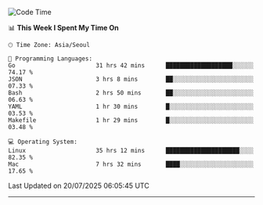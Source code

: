 <!---
[![JS's LinkedIn](https://img.shields.io/badge/LinkedIn-blue?style=for-the-badge&logo=linkedin)](https://www.linkedin.com/in/jaeseung-lee-5a2a32139/) 
[![JS's Notion](https://img.shields.io/badge/Notion-black?style=for-the-badge&logo=notion)](https://bit.ly/ljswiki1) <br><br>
-->
<!-- ![JS's GitHub stats](https://github-readme-stats-lemon-five.vercel.app/api?username=tkxkd0159&hide=contribs,prs,stars,issues&show_icons=true&theme=react&include_all_commits=true)   -->
<!-- ![Top Langs](https://github-readme-stats-lemon-five.vercel.app/api/top-langs/?username=tkxkd0159&layout=compact&hide=jupyter%20notebook,scss,html,css&langs_count=10)  -->


<!--START_SECTION:waka-->
![Code Time](http://img.shields.io/badge/Code%20Time-4%2C046%20hrs%2041%20mins-blue)

📊 **This Week I Spent My Time On** 

```text
🕑︎ Time Zone: Asia/Seoul

💬 Programming Languages: 
Go                       31 hrs 42 mins      ███████████████████░░░░░░   74.17 % 
JSON                     3 hrs 8 mins        ██░░░░░░░░░░░░░░░░░░░░░░░   07.33 % 
Bash                     2 hrs 50 mins       ██░░░░░░░░░░░░░░░░░░░░░░░   06.63 % 
YAML                     1 hr 30 mins        █░░░░░░░░░░░░░░░░░░░░░░░░   03.53 % 
Makefile                 1 hr 29 mins        █░░░░░░░░░░░░░░░░░░░░░░░░   03.48 % 

💻 Operating System: 
Linux                    35 hrs 12 mins      █████████████████████░░░░   82.35 % 
Mac                      7 hrs 32 mins       ████░░░░░░░░░░░░░░░░░░░░░   17.65 % 
```


 Last Updated on 20/07/2025 06:05:45 UTC
<!--END_SECTION:waka-->

---
<!---
<a href="https://github.com/tkxkd0159/books">
  <img align="center" src="https://github-readme-stats-lemon-five.vercel.app/api/pin/?username=tkxkd0159&repo=books&theme=react" />
</a>
-->

<!---
- 🔭 I’m currently working on ...
- 🌱 I’m currently learning blockchain and distributed network
- 👯 I’m looking to collaborate on ...
- 🤔 I’m looking for help with ...
- 💬 Ask me about ...
- 📫 How to reach me: ...
- 😄 Pronouns: ...
- ⚡ Fun fact: ...
-->
